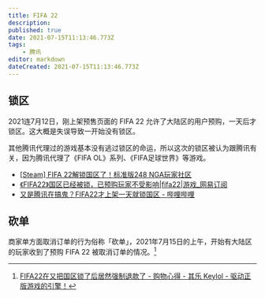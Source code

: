 ```yaml
---
title: FIFA 22
description:
published: true
date: 2021-07-15T11:13:46.773Z
tags:
    - 腾讯
editor: markdown
dateCreated: 2021-07-15T11:13:46.773Z
---
```


## 锁区

2021连7月12日，刚上架预售页面的 FIFA 22 允许了大陆区的用户预购，一天后才锁区。这大概是失误导致一开始没有锁区。

其他腾讯代理过的游戏基本没有逃过锁区的命运，所以这次的锁区被认为跟腾讯有关，因为腾讯代理了《FIFA OL》系列、《FIFA足球世界》等游戏。

+ [[Steam] FIFA 22解锁国区了！标准版248 NGA玩家社区](https://archive.is/WdotM "https://ngabbs.com/read.php?tid=27575745")
+ [《FIFA22》国区已经被锁，已预购玩家不受影响|fifa22|游戏_网易订阅](https://web.archive.org/web/20210715025203/https://www.163.com/dy/article/GESDN97505488UUE.html)
+ [又是腾讯在搞鬼？FIFA22才上架一天就锁国区 - 哔哩哔哩](https://archive.is/zH26v "https://www.bilibili.com/read/cv12139506")

## 砍单

商家单方面取消订单的行为俗称「砍单」，2021年7月15日的上午，开始有大陆区的玩家收到了预购 FIFA 22 被取消订单的情况。[^dcff]

[^dcff]: [FIFA22在又把国区锁了后居然强制退款了 - 购物心得 - 其乐 Keylol - 驱动正版游戏的引擎！](https://archive.is/M3xou "https://keylol.com/t731846-1-1")

